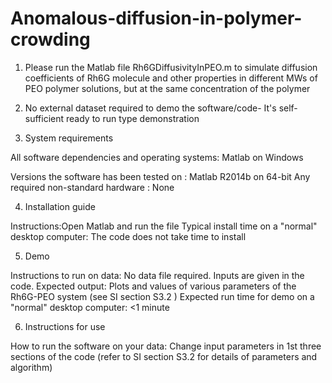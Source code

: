 # Anomalous-diffusion-in-polymer-crowding
1. Please run the Matlab file Rh6GDiffusivityInPEO.m to simulate diffusion coefficients of Rh6G molecule and other properties in different MWs of PEO polymer solutions, but at the same concentration of the polymer

2. No external dataset required to demo the software/code- It's self-sufficient ready to run type demonstration

3. System requirements

All software dependencies and operating systems: Matlab on Windows

Versions the software has been tested on : Matlab R2014b on 64-bit
Any required non-standard hardware : None

4. Installation guide

Instructions:Open Matlab and run the file
Typical install time on a "normal" desktop computer: The code does not take time to install

5. Demo

Instructions to run on data: No data file required. Inputs are given in the code.
Expected output: Plots and values of various parameters of the Rh6G-PEO system  (see SI section S3.2 )
Expected run time for demo on a "normal" desktop computer: <1 minute

6. Instructions for use

How to run the software on your data: Change input parameters in 1st three sections of the code (refer to SI section S3.2 for details of parameters and algorithm)

